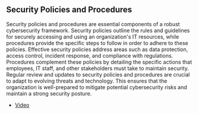 ## Security Policies and Procedures

Security policies and procedures are essential components of a robust cybersecurity framework. Security policies outline the rules and guidelines for securely accessing and using an organization's IT resources, while procedures provide the specific steps to follow in order to adhere to these policies.
Effective security policies address areas such as data protection, access control, incident response, and compliance with regulations. Procedures complement these policies by detailing the specific actions that employees, IT staff, and other stakeholders must take to maintain security. Regular review and updates to security policies and procedures are crucial to adapt to evolving threats and technology. This ensures that the organization is well-prepared to mitigate potential cybersecurity risks and maintain a strong security posture.


* [Video](https://www.youtube.com/watch?v=nkYkucNp9Vw)

